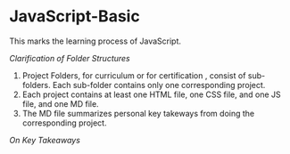 # JavaScript-Basic
 This marks the learning process of JavaScript.

*Clarification of Folder Structures* 
1. Project Folders, for curriculum or for certification , consist of sub-folders. Each sub-folder contains only one corresponding project.
2. Each project contains at least one HTML file, one CSS file, and one JS file, and one MD file.
3. The MD file summarizes personal key takeways from doing the corresponding project.

*On Key Takeaways*
<!-- This markdown document summarizes my takeways from doing the project following instructions.
In this sense, it is a summary of my own understanding of the key concepts involved in creating the project.
Since it is my own understanding, it is constrained to my understanding at that specific point of time.
So, this summary should be subject to future updates and potential corrections as my understanding shifts or gets corrected due to inaccurate/incomplete understanding of the matter at hand, or simply - misunderstanding/mistakes. 
As these takeways are key to my own understanding, and I assume the involved concepts are key to JS,
I see it necessary to document them, both as a demonstration of my own understanding, and as an object for retrospection.  -->